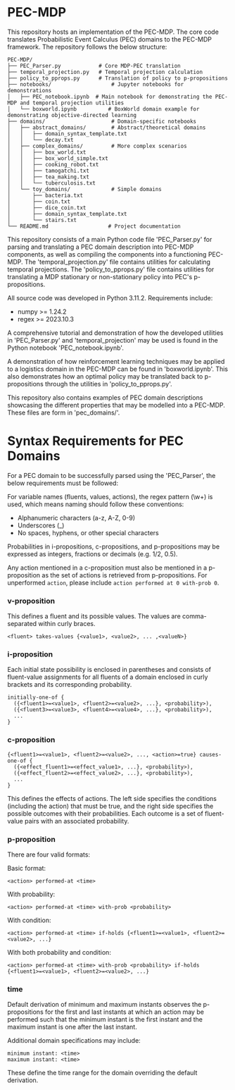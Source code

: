 # PEC-MDP

This repository hosts an implementation of the PEC-MDP. The core code translates Probabilistic Event Calculus (PEC) domains to the PEC-MDP framework. The repository follows the below structure:

```
PEC-MDP/
├── PEC_Parser.py            # Core MDP-PEC translation
├── temporal_projection.py   # Temporal projection calculation
├── policy_to_pprops.py      # Translation of policy to p-propositions
├── notebooks/                   # Jupyter notebooks for demonstrations
│   ├── PEC_notebook.ipynb  # Main notebook for demonstrating the PEC-MDP and temporal projection utilities
│   └── boxworld.ipynb          # BoxWorld domain example for demonstrating objective-directed learning
├── domains/                     # Domain-specific notebooks
│   ├── abstract_domains/        # Abstract/theoretical domains
│   │   ├── domain_syntax_template.txt
│   │   └── decay.txt
│   ├── complex_domains/         # More complex scenarios
│   │   ├── box_world.txt
│   │   ├── box_world_simple.txt
│   │   ├── cooking_robot.txt
│   │   ├── tamogatchi.txt
│   │   ├── tea_making.txt
│   │   └── tuberculosis.txt
│   └── toy_domains/             # Simple domains
│       ├── bacteria.txt
│       ├── coin.txt
│       ├── dice_coin.txt
│       ├── domain_syntax_template.txt
│       └── stairs.txt
└── README.md                   # Project documentation
```


This repository consists of a main Python code file 'PEC_Parser.py' for parsing and translating a PEC domain description into PEC-MDP components, as well as compiling the components into a functioning PEC-MDP. The 'temporal_projection.py' file contains utilities for calculating temporal projections. The 'policy_to_pprops.py' file contains utilities for translating a MDP stationary or non-stationary policy into PEC's p-propositions.

All source code was developed in Python 3.11.2. Requirements include:

* numpy >= 1.24.2
* regex >= 2023.10.3

A comprehensive tutorial and demonstration of how the developed utilities in 'PEC_Parser.py' and 'temporal_projection' may be used is found in the Python notebook 'PEC_notebook.ipynb'.

A demonstration of how reinforcement learning techniques may be applied to a logistics domain in the PEC-MDP can be found in 'boxworld.ipynb'. This also demonstrates how an optimal policy may be translated back to p-propositions through the utilities in 'policy_to_pprops.py'.

This repository also contains examples of PEC domain descriptions showcasing the different properties that may be modelled into a PEC-MDP. These files are form in 'pec_domains/'.
 


# Syntax Requirements for PEC Domains

For a PEC domain to be successfully parsed using the 'PEC_Parser', the below requirements must be followed:

For variable names (fluents, values, actions), the regex pattern (\w+) is used, which means naming should follow these conventions:

* Alphanumeric characters (a-z, A-Z, 0-9)
* Underscores (_)
* No spaces, hyphens, or other special characters

Probabilities in i-propositions, c-propositions, and p-propositions may be expressed as integers, fractions or decimals (e.g. 1/2, 0.5).

Any action mentioned in a c-proposition must also be mentioned in a p-proposition as the set of actions is retrieved from p-propositions. For unperformed `action`, please include `action performed at 0 with-prob 0`.

### v-proposition

This defines a fluent and its possible values. The values are comma-separated within curly braces.
```
<fluent> takes-values {<value1>, <value2>, ... ,<valueN>}
```
### i-proposition

Each initial state possibility is enclosed in parentheses and consists of fluent-value assignments for all fluents of a domain enclosed in curly brackets and its corresponding probability.

```
initially-one-of {
  ({<fluent1>=<value1>, <fluent2>=<value2>, ...}, <probability>),
  ({<fluent3>=<value3>, <fluent4>=<value4>, ...}, <probability>),
  ...
}
```
### c-proposition
```
{<fluent1>=<value1>, <fluent2>=<value2>, ..., <action>=true} causes-one-of {
  ({<effect_fluent1>=<effect_value1>, ...}, <probability>),
  ({<effect_fluent2>=<effect_value2>, ...}, <probability>),
  ...
}
```
This defines the effects of actions. The left side specifies the conditions (including the action) that must be true, and the right side specifies the possible outcomes with their probabilities. Each outcome is a set of fluent-value pairs with an associated probability.

### p-proposition

There are four valid formats:

Basic format:

`<action> performed-at <time>`

With probability:

`<action> performed-at <time> with-prob <probability>`

With condition:

`<action> performed-at <time> if-holds {<fluent1>=<value1>, <fluent2>=<value2>, ...}`

With both probability and condition:

`<action> performed-at <time> with-prob <probability> if-holds {<fluent1>=<value1>, <fluent2>=<value2>, ...}`

### time

Default derivation of minimum and maximum instants observes the p-propositions for the first and last instants at which an action may be performed such that the minimum instant is the first instant and the maximum instant is one after the last instant. 

Additional domain specifications may include:
```
minimum instant: <time>
maximum instant: <time>
```
These define the time range for the domain overriding the default derivation.